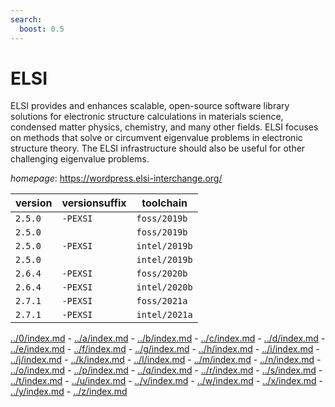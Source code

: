 ```yaml
---
search:
  boost: 0.5
---
```

# ELSI

ELSI provides and enhances scalable, open-source software library solutions for  electronic structure calculations in  materials science, condensed matter physics, chemistry, and many other fields.  ELSI focuses on methods that solve or circumvent eigenvalue problems in electronic structure theory.  The ELSI infrastructure should also be useful for other challenging eigenvalue problems.

*homepage*: <https://wordpress.elsi-interchange.org/>

version | versionsuffix | toolchain
--------|---------------|----------
``2.5.0`` | ``-PEXSI`` | ``foss/2019b``
``2.5.0`` |  | ``foss/2019b``
``2.5.0`` | ``-PEXSI`` | ``intel/2019b``
``2.5.0`` |  | ``intel/2019b``
``2.6.4`` | ``-PEXSI`` | ``foss/2020b``
``2.6.4`` | ``-PEXSI`` | ``intel/2020b``
``2.7.1`` | ``-PEXSI`` | ``foss/2021a``
``2.7.1`` | ``-PEXSI`` | ``intel/2021a``

[../0/index.md](0) - [../a/index.md](a) - [../b/index.md](b) - [../c/index.md](c) - [../d/index.md](d) - [../e/index.md](e) - [../f/index.md](f) - [../g/index.md](g) - [../h/index.md](h) - [../i/index.md](i) - [../j/index.md](j) - [../k/index.md](k) - [../l/index.md](l) - [../m/index.md](m) - [../n/index.md](n) - [../o/index.md](o) - [../p/index.md](p) - [../q/index.md](q) - [../r/index.md](r) - [../s/index.md](s) - [../t/index.md](t) - [../u/index.md](u) - [../v/index.md](v) - [../w/index.md](w) - [../x/index.md](x) - [../y/index.md](y) - [../z/index.md](z)

